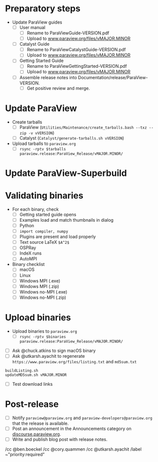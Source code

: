 <!--
This template is for tracking a release of ParaView. Please replace the
following strings with the associated values:

  - `VERSION`
  - `MAJOR`
  - `MINOR`

Please remove this comment.
-->

# Preparatory steps

  - Update ParaView guides
    - [ ] User manual
      - [ ] Rename to ParaViewGuide-VERSION.pdf
      - [ ] Upload to www.paraview.org/files/vMAJOR.MINOR
    - [ ] Catalyst Guide
      - [ ] Rename to ParaViewCatalystGuide-VERSION.pdf
      - [ ] Upload to www.paraview.org/files/vMAJOR.MINOR
    - [ ] Getting Started Guide
      - [ ] Rename to ParaViewGettingStarted-VERSION.pdf
      - [ ] Upload to www.paraview.org/files/vMAJOR.MINOR
    - [ ] Assemble release notes into Documentation/release/ParaView-VERSION.
      - [ ] Get positive review and merge.

# Update ParaView

<!--
Keep the relevant items for the kind of release this is.

If making a first release candidate from master, i.e., `vMAJOR.MINOR.0-RC1`:

  - [ ] Update `master` branch for **paraview**
```
git fetch origin
git checkout master
git merge --ff-only origin/master
```
  - [ ] Update `version.txt` and tag the commit
```
git checkout -b update-to-vVERSION
echo VERSION > version.txt
git commit -m 'Update version number to VERSION' version.txt
git tag -a -m 'ParaView VERSION' vVERSION HEAD
```
  - Integrate changes to `master` branch
    - [ ] Create a merge request targeting `master` (do *not* add `Backport: release`)
    - [ ] Get positive review
    - [ ] `Do: merge`
  - Update VTK's `paraview/release` branch
    - [ ] `git push origin paraview-vtk-submodule-hash:paraview/release`
    - [ ] Update kwrobot with the new `paraview/release` branch rules
  - Integrate changes to `release` branch
    - [ ] `git config -f .gitmodules submodule.VTK.branch paraview/release`
    - [ ] `git commit -m 'release: follow VTK's paraview/release branch' .gitmodules`
    - [ ] `git push origin update-to-vVERSION:release vVERSION`
    - [ ] Update kwrobot with the new `release` branch rules

If making a release from the `release` branch, e.g., `vMAJOR.MINOR.0-RC2 or above`:

  - [ ] Update `release` branch for **paraview**
```
git fetch origin
git checkout release
git merge --ff-only origin/release
```
  - [ ] Update `version.txt` and tag the commit
```
git checkout -b update-to-vVERSION
echo VERSION > version.txt
git commit -m 'Update version number to VERSION' version.txt
git tag -a -m 'ParaView VERSION' vVERSION HEAD
```
  - Integrate changes to `master` branch
    - [ ] Create a merge request targeting `master` (do *not* add `Backport: release`)
    - [ ] Get positive review
    - [ ] `Do: merge`
  - Integrate changes to `release` branch
    - [ ] `git push origin update-to-vVERSION:release vVERSION`
-->

  - Create tarballs
    - [ ] ParaView (`Utilities/Maintenance/create_tarballs.bash --txz --zip -v vVERSION`)
    - [ ] Catalyst (`Catalyst/generate-tarballs.sh vVERSION`)
  - Upload tarballs to `paraview.org`
    - [ ] `rsync -rptv $tarballs paraview.release:ParaView_Release/vMAJOR.MINOR/`

# Update ParaView-Superbuild

<!--
Keep the relevant items for the kind of release this is.

If making a first release candidate from master, i.e., `vMAJOR.MINOR.0-RC1`:

  - [ ] Update `master` branch for **paraview/paraview-superbuild**
```
git fetch origin
git checkout master
git merge --ff-only origin/master
```
  - Update `versions.cmake` and `CMakeLists.txt`
    - [ ] `git checkout -b update-to-vVERSION`
    - [ ] Set ParaView source selections in `CMakeLists.txt` and force explicit
      version in `CMakeLists.txt`:
```
# Force source selection setting here.
set(paraview_SOURCE_SELECTION "VERSION" CACHE STRING "Force version to VERSION" FORCE)
set(paraview_FROM_SOURCE_DIR OFF CACHE BOOL "Force source dir off" FORCE)
```
    - [ ] Guide selections in `versions.cmake`
    - [ ] `git add versions.cmake CMakeLists.txt`
    - [ ] `git commit -m "Update the default version to VERSION"`
  - Integrate changes to `master` branch
    - [ ] Create a merge request targeting `master`, title beginning with WIP
    - [ ] Build binaries (`Do: test`)
    - [ ] Download the binaries that have been generated in the dashboard results. They will be deleted within 24 hours.
    - [ ] Remove explicit version forcing added in CMakeLists.txt and force push
```
git add CMakeLists.txt
git commit --amend
git gitlab-push -f
```
    - [ ] Remove WIP from merge request title
    - [ ] Get positive review
    - [ ] `Do: merge`
    - [ ] `git tag -a -m 'ParaView superbuild VERSION' vVERSION HEAD`
  - Integrate changes to `release` branch
    - [ ] `git push origin update-to-vVERSION:release vVERSION`
    - [ ] Update kwrobot with the new `release` branch rules

If making a release from the `release` branch, e.g., `vMAJOR.MINOR.0-RC2 or above`:

  - Update `release` branch for **paraview/paraview-superbuild**
```
git fetch origin
git checkout release
git merge --ff-only origin/release
```
  - Update `versions.cmake` and `CMakeLists.txt`
    - [ ] Set ParaView source selections in `CMakeLists.txt` and force explicit
      version in `CMakeLists.txt`:
```
# Force source selection setting here.
set(paraview_SOURCE_SELECTION "VERSION" CACHE STRING "Force version to VERSION" FORCE)
set(paraview_FROM_SOURCE_DIR OFF CACHE BOOL "Force source dir off" FORCE)
```
    - [ ] Guide selections in `versions.cmake`
    - [ ] `git add versions.cmake CMakeLists.txt`
    - [ ] `git commit -m "Update the default version to VERSION"`
  - Integrate changes to `master` branch
    - [ ] Create a merge request targeting `master`, title beginning with WIP
    - [ ] Build binaries (`Do: test`)
    - [ ] Download the binaries that have been generated in the dashboard results. They will be deleted within 24 hours.
    - [ ] Remove explicit version forcing added in CMakeLists.txt and force push
```
git add CMakeLists.txt
git commit --amend
git gitlab-push -f
```
    - [ ] Remove WIP from merge request title
    - [ ] Get positive review
    - [ ] `Do: merge`
    - [ ] `git tag -a -m 'ParaView superbuild VERSION' vVERSION HEAD`
  - Integrate changes to `release` branch
    - [ ] `git push origin update-to-vVERSION:release vVERSION`
-->

# Validating binaries

  - For each binary, check
    - [ ] Getting started guide opens
    - [ ] Examples load and match thumbnails in dialog
    - [ ] Python
    - [ ] `import compiler, numpy`
    - [ ] Plugins are present and load properly
    - [ ] Text source LaTeX `$A^2$`
    - [ ] OSPRay
    - [ ] IndeX runs
    - [ ] AutoMPI

  - Binary checklist
    - [ ] macOS
    - [ ] Linux
    - [ ] Windows MPI (.exe)
    - [ ] Windows MPI (.zip)
    - [ ] Windows no-MPI (.exe)
    - [ ] Windows no-MPI (.zip)

# Upload binaries

  - Upload binaries to `paraview.org`
    - [ ] `rsync -rptv $binaries paraview.release:ParaView_Release/vMAJOR.MINOR/`
  - [ ] Ask @chuck.atkins to sign macOS binary
  - [ ] Ask @utkarsh.ayachit to regenerate `https://www.paraview.org/files/listing.txt` and `md5sum.txt`
```
buildListing.sh
updateMD5sum.sh vMAJOR.MINOR
```
  - [ ] Test download links

# Post-release

  - [ ] Notify `paraview@paraview.org` and `paraview-developers@paraview.org`
        that the release is available.
  - [ ] Post an announcement in the Announcements category on
        [discourse.paraview.org](https://discourse.paraview.org/).
  - [ ]  Write and publish blog post with release notes.
<!--
These items only apply to non-RC releases.

  - [ ] Update release notes
    (https://www.paraview.org/Wiki/ParaView_Release_Notes)
-->

/cc @ben.boeckel
/cc @cory.quammen
/cc @utkarsh.ayachit
/label ~"priority:required"
